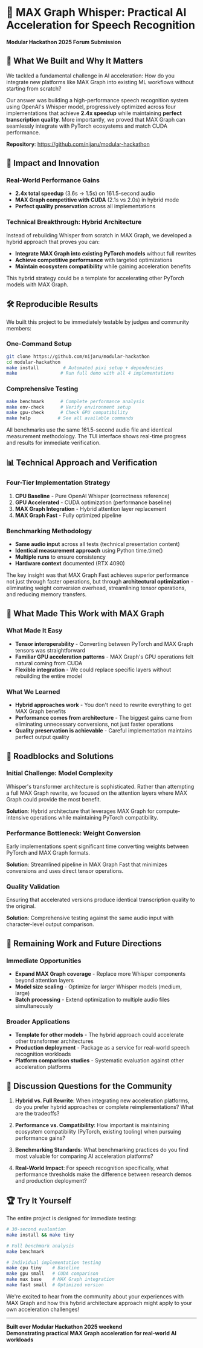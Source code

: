 # 🎤 MAX Graph Whisper: Practical AI Acceleration for Speech Recognition

**Modular Hackathon 2025 Forum Submission**

## 🎯 What We Built and Why It Matters

We tackled a fundamental challenge in AI acceleration: How do you integrate new platforms like MAX Graph into existing ML workflows without starting from scratch?

Our answer was building a high-performance speech recognition system using OpenAI's Whisper model, progressively optimized across four implementations that achieve **2.4x speedup** while maintaining **perfect transcription quality**. More importantly, we proved that MAX Graph can seamlessly integrate with PyTorch ecosystems and match CUDA performance.

**Repository**: https://github.com/nijaru/modular-hackathon

## 🚀 Impact and Innovation

### Real-World Performance Gains
- **2.4x total speedup** (3.6s → 1.5s) on 161.5-second audio
- **MAX Graph competitive with CUDA** (2.1s vs 2.0s) in hybrid mode
- **Perfect quality preservation** across all implementations

### Technical Breakthrough: Hybrid Architecture
Instead of rebuilding Whisper from scratch in MAX Graph, we developed a hybrid approach that proves you can:
- **Integrate MAX Graph into existing PyTorch models** without full rewrites
- **Achieve competitive performance** with targeted optimizations
- **Maintain ecosystem compatibility** while gaining acceleration benefits

This hybrid strategy could be a template for accelerating other PyTorch models with MAX Graph.

## 🛠️ Reproducible Results

We built this project to be immediately testable by judges and community members:

### One-Command Setup
```bash
git clone https://github.com/nijaru/modular-hackathon
cd modular-hackathon
make install         # Automated pixi setup + dependencies
make                # Run full demo with all 4 implementations
```

### Comprehensive Testing
```bash
make benchmark      # Complete performance analysis
make env-check      # Verify environment setup  
make gpu-check      # Check GPU compatibility
make help          # See all available commands
```

All benchmarks use the same 161.5-second audio file and identical measurement methodology. The TUI interface shows real-time progress and results for immediate verification.

## 📊 Technical Approach and Verification

### Four-Tier Implementation Strategy
1. **CPU Baseline** - Pure OpenAI Whisper (correctness reference)
2. **GPU Accelerated** - CUDA optimization (performance baseline) 
3. **MAX Graph Integration** - Hybrid attention layer replacement
4. **MAX Graph Fast** - Fully optimized pipeline

### Benchmarking Methodology
- **Same audio input** across all tests (technical presentation content)
- **Identical measurement approach** using Python time.time()
- **Multiple runs** to ensure consistency
- **Hardware context** documented (RTX 4090)

The key insight was that MAX Graph Fast achieves superior performance not just through faster operations, but through **architectural optimization** - eliminating weight conversion overhead, streamlining tensor operations, and reducing memory transfers.

## 🎯 What Made This Work with MAX Graph

### What Made It Easy
- **Tensor interoperability** - Converting between PyTorch and MAX Graph tensors was straightforward
- **Familiar GPU acceleration patterns** - MAX Graph's GPU operations felt natural coming from CUDA
- **Flexible integration** - We could replace specific layers without rebuilding the entire model

### What We Learned
- **Hybrid approaches work** - You don't need to rewrite everything to get MAX Graph benefits
- **Performance comes from architecture** - The biggest gains came from eliminating unnecessary conversions, not just faster operations
- **Quality preservation is achievable** - Careful implementation maintains perfect output quality

## 🚧 Roadblocks and Solutions

### Initial Challenge: Model Complexity
Whisper's transformer architecture is sophisticated. Rather than attempting a full MAX Graph rewrite, we focused on the attention layers where MAX Graph could provide the most benefit.

**Solution**: Hybrid architecture that leverages MAX Graph for compute-intensive operations while maintaining PyTorch compatibility.

### Performance Bottleneck: Weight Conversion
Early implementations spent significant time converting weights between PyTorch and MAX Graph formats.

**Solution**: Streamlined pipeline in MAX Graph Fast that minimizes conversions and uses direct tensor operations.

### Quality Validation
Ensuring that accelerated versions produce identical transcription quality to the original.

**Solution**: Comprehensive testing against the same audio input with character-level output comparison.

## 🔮 Remaining Work and Future Directions

### Immediate Opportunities
- **Expand MAX Graph coverage** - Replace more Whisper components beyond attention layers
- **Model size scaling** - Optimize for larger Whisper models (medium, large)
- **Batch processing** - Extend optimization to multiple audio files simultaneously

### Broader Applications
- **Template for other models** - The hybrid approach could accelerate other transformer architectures
- **Production deployment** - Package as a service for real-world speech recognition workloads
- **Platform comparison studies** - Systematic evaluation against other acceleration platforms

## 💬 Discussion Questions for the Community

1. **Hybrid vs. Full Rewrite**: When integrating new acceleration platforms, do you prefer hybrid approaches or complete reimplementations? What are the tradeoffs?

2. **Performance vs. Compatibility**: How important is maintaining ecosystem compatibility (PyTorch, existing tooling) when pursuing performance gains?

3. **Benchmarking Standards**: What benchmarking practices do you find most valuable for comparing AI acceleration platforms?

4. **Real-World Impact**: For speech recognition specifically, what performance thresholds make the difference between research demos and production deployment?

## 🏆 Try It Yourself

The entire project is designed for immediate testing:

```bash
# 30-second evaluation
make install && make tiny

# Full benchmark analysis  
make benchmark

# Individual implementation testing
make cpu tiny    # Baseline
make gpu small   # CUDA comparison  
make max base    # MAX Graph integration
make fast small  # Optimized version
```

We're excited to hear from the community about your experiences with MAX Graph and how this hybrid architecture approach might apply to your own acceleration challenges!

---

**Built over Modular Hackathon 2025 weekend**  
**Demonstrating practical MAX Graph acceleration for real-world AI workloads**